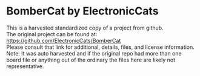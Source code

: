 
# BomberCat by ElectronicCats  
This is a harvested standardized copy of a project from github.  
The original project can be found at:  
https://github.com/ElectronicCats/BomberCat  
Please consult that link for additional, details, files, and license information.  
Note: It was auto harvested and if the original repo had more than one board file or anything out of the ordinary the files here are likely not representative.  
    